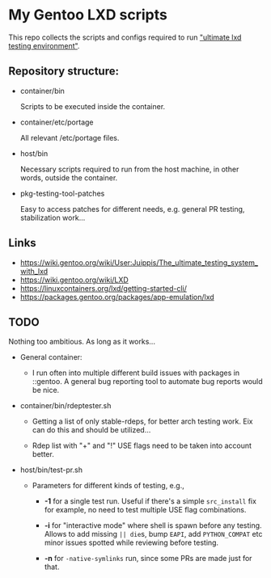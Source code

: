 # My Gentoo LXD scripts

This repo collects the scripts and configs required to run ["ultimate lxd testing environment"](https://wiki.gentoo.org/wiki/User:Juippis/The_ultimate_testing_system_with_lxd). 


## Repository structure:

* container/bin

   Scripts to be executed inside the container.

* container/etc/portage

   All relevant /etc/portage files.

* host/bin

   Necessary scripts required to run from the host machine, in other words, outside the container.

* pkg-testing-tool-patches

   Easy to access patches for different needs, e.g. general PR testing, stabilization work...


## Links
* https://wiki.gentoo.org/wiki/User:Juippis/The_ultimate_testing_system_with_lxd
* https://wiki.gentoo.org/wiki/LXD
* https://linuxcontainers.org/lxd/getting-started-cli/
* https://packages.gentoo.org/packages/app-emulation/lxd


## TODO

Nothing too ambitious. As long as it works...

 * General container:
 
 	* I run often into multiple different build issues with packages in ::gentoo. A general bug reporting tool to automate bug reports would be nice.

 * container/bin/rdeptester.sh
 
	* Getting a list of only stable-rdeps, for better arch testing work. Eix can do this and should be utilized...
 
 	* Rdep list with "+" and "!" USE flags need to be taken into account better.

 * host/bin/test-pr.sh
 
	* Parameters for different kinds of testing, e.g.,
 	
 		* **-1** for a single test run. Useful if there's a simple `src_install` fix for example, no need to test multiple USE flag combinations.
 	
		* **-i** for "interactive mode" where shell is spawn before any testing. Allows to add missing `|| die`s, bump `EAPI`, add `PYTHON_COMPAT` etc minor issues spotted while reviewing before testing.
 		
		* **-n** for `-native-symlinks` run, since some PRs are made just for that.

